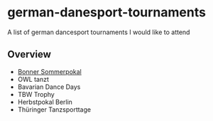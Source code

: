 # german-danesport-tournaments
A list of german dancesport tournaments I would like to attend

## Overview

- [Bonner Sommerpokal](./bonner-sommerpokal.md)
- OWL tanzt
- Bavarian Dance Days
- TBW Trophy
- Herbstpokal Berlin
- Thüringer Tanzsporttage
